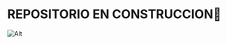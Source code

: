 # REPOSITORIO EN CONSTRUCCION👋
![Alt](https://encrypted-tbn0.gstatic.com/images?q=tbn:ANd9GcQ7bJMcIQrUwBWiedVBfgvkjtMfhw_Qt7Utug&usqp=CAU)
